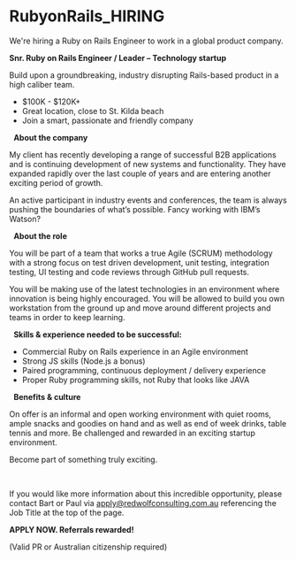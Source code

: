 # RubyonRails_HIRING
We're hiring a Ruby on Rails Engineer to work in a global product company. 

<strong>Snr. Ruby on Rails Engineer / Leader – Technology startup</strong>

Build upon a groundbreaking, industry disrupting Rails-based product in a high caliber team.
&nbsp;
<ul>
	<li>$100K - $120K+</li>
	<li>Great location, close to St. Kilda beach</li>
	<li>Join a smart, passionate and friendly company</li>
</ul>
&nbsp;
<strong>About the company</strong>

My client has recently developing a range of successful B2B applications and is continuing development of new systems and functionality. They have expanded rapidly over the last couple of years and are entering another exciting period of growth.

An active participant in industry events and conferences, the team is always pushing the boundaries of what’s possible. Fancy working with IBM’s Watson?

&nbsp;
<strong>About the role</strong>

You will be part of a team that works a true Agile (SCRUM) methodology with a strong focus on test driven development, unit testing, integration testing, UI testing and code reviews through GitHub pull requests.

You will be making use of the latest technologies in an environment where innovation is being highly encouraged. You will be allowed to build you own workstation from the ground up and move around different projects and teams in order to keep learning.

&nbsp;
<strong>Skills &amp; experience needed to be successful:</strong>
<ul>
	<li>Commercial Ruby on Rails experience in an Agile environment</li>
	<li>Strong JS skills (Node.js a bonus)</li>
	<li>Paired programming, continuous deployment / delivery experience</li>
	<li>Proper Ruby programming skills, not Ruby that looks like JAVA</li>
</ul>
&nbsp;
<strong>Benefits &amp; culture</strong>

On offer is an informal and open working environment with quiet rooms, ample snacks and goodies on hand and as well as end of week drinks, table tennis and more. Be challenged and rewarded in an exciting startup environment.

Become part of something truly exciting.

&nbsp;

If you would like more information about this incredible opportunity, please contact Bart or Paul via apply@redwolfconsulting.com.au referencing the Job Title at the top of the page.

<strong>APPLY NOW. Referrals rewarded!</strong>

(Valid PR or Australian citizenship required)
